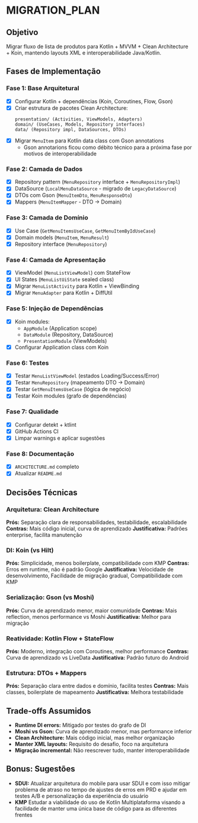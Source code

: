 # MIGRATION_PLAN

## Objetivo
Migrar fluxo de lista de produtos para Kotlin + MVVM + Clean Architecture + Koin, mantendo layouts XML e interoperabilidade Java/Kotlin.

## Fases de Implementação

### Fase 1: Base Arquitetural
- [x] Configurar Kotlin + dependências (Koin, Coroutines, Flow, Gson)
- [x] Criar estrutura de pacotes Clean Architecture:
  ```
  presentation/ (Activities, ViewModels, Adapters)
  domain/ (UseCases, Models, Repository interfaces)
  data/ (Repository impl, DataSources, DTOs)
  ```
- [x] Migrar `MenuItem` para Kotlin data class com Gson annotations
  - Gson annotarions ficou como débito técnico para a próxima fase por motivos de interoperabilidade

### Fase 2: Camada de Dados
- [x] Repository pattern (`MenuRepository` interface + `MenuRepositoryImpl`)
- [x] DataSource (`LocalMenuDataSource` - migrado de `LegacyDataSource`)
- [x] DTOs com Gson (`MenuItemDto`, `MenuResponseDto`)
- [x] Mappers (`MenuItemMapper` - DTO -> Domain)

### Fase 3: Camada de Domínio
- [x] Use Case (`GetMenuItemsUseCase`, `GetMenuItemByIdUseCase`)
- [x] Domain models (`MenuItem`, `MenuResult`)
- [x] Repository interface (`MenuRepository`)

### Fase 4: Camada de Apresentação
- [x] ViewModel (`MenuListViewModel`) com StateFlow
- [x] UI States (`MenuListUiState` sealed class)
- [x] Migrar `MenuListActivity` para Kotlin + ViewBinding
- [x] Migrar `MenuAdapter` para Kotlin + DiffUtil

### Fase 5: Injeção de Dependências
- [x] Koin modules:
  - `AppModule` (Application scope)
  - `DataModule` (Repository, DataSource)
  - `PresentationModule` (ViewModels)
- [x] Configurar Application class com Koin

### Fase 6: Testes
- [x] Testar `MenuListViewModel` (estados Loading/Success/Error)
- [x] Testar `MenuRepository` (mapeamento DTO -> Domain)
- [x] Testar `GetMenuItemsUseCase` (lógica de negócio)
- [x] Testar Koin modules (grafo de dependências)

### Fase 7: Qualidade
- [x] Configurar detekt + ktlint
- [x] GitHub Actions CI
- [x] Limpar warnings e aplicar sugestões

### Fase 8: Documentação
- [x] `ARCHITECTURE.md` completo
- [x] Atualizar `README.md`

## Decisões Técnicas

### Arquitetura: Clean Architecture
**Prós:** Separação clara de responsabilidades, testabilidade, escalabilidade
**Contras:** Mais código inicial, curva de aprendizado
**Justificativa:** Padrões enterprise, facilita manutenção

### DI: Koin (vs Hilt)
**Prós:** Simplicidade, menos boilerplate, compatibilidade com KMP
**Contras:** Erros em runtime, não é padrão Google
**Justificativa:** Velocidade de desenvolvimento, Facilidade de migração gradual, Compatibilidade com KMP

### Serialização: Gson (vs Moshi)
**Prós:** Curva de aprendizado menor, maior comunidade
**Contras:** Mais reflection, menos performance vs Moshi
**Justificativa:** Melhor para migração

### Reatividade: Kotlin Flow + StateFlow
**Prós:** Moderno, integração com Coroutines, melhor performance
**Contras:** Curva de aprendizado vs LiveData
**Justificativa:** Padrão futuro do Android

### Estrutura: DTOs + Mappers
**Prós:** Separação clara entre dados e domínio, facilita testes
**Contras:** Mais classes, boilerplate de mapeamento
**Justificativa:** Melhora testabilidade

## Trade-offs Assumidos
- **Runtime DI errors:** Mitigado por testes do grafo de DI
- **Moshi vs Gson:** Curva de aprendizado menor, mas performance inferior
- **Clean Architecture:** Mais código inicial, mas melhor organização
- **Manter XML layouts:** Requisito do desafio, foco na arquitetura
- **Migração incremental:** Não reescrever tudo, manter interoperabilidade

## Bonus: Sugestões
- **SDUI:** Atualizar arquitetura do mobile para usar SDUI e com isso mitigar problema de atraso no tempo de ajustes de erros em PRD e ajudar em testes A/B e personalização da experiência do usuário
- **KMP** Estudar a viabilidade do uso de Kotlin Multiplataforma visando a facilidade de manter uma única base de código para as diferentes frentes
